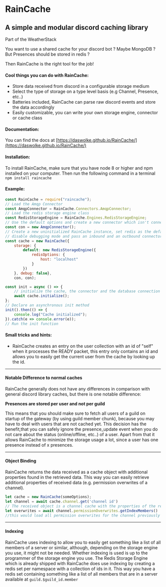 # RainCache

## A simple and modular discord caching library

Part of the WeatherStack

You want to use a shared cache for your discord bot ? Maybe MongoDB ? But Presences should be stored in redis ?

Then RainCache is the right tool for the job!

#### Cool things you can do with RainCache:
- Store data received from discord in a configurable storage medium
- Select the type of storage on a type level basis (e.g Channel, Presence, etc..)
- Batteries included, RainCache can parse raw discord events and store the data accordingly
- Easily customizable, you can write your own storage engine, connector or cache class

#### Documentation:
You can find the docs at [https://daswolke.github.io/RainCache/](https://daswolke.github.io/RainCache/)

#### Installation:
To install RainCache, make sure that you have node 8 or higher and npm installed on your computer.
Then run the following command in a terminal `npm install raincache`

#### Example:
```js
const RainCache = require("raincache");
// Load the Amqp Connector
const AmqpConnector = RainCache.Connectors.AmqpConnector;
// Load the redis storage engine class
const RedisStorageEngine = RainCache.Engines.RedisStorageEngine;
// Use the default options and create a new connector which isn't connected yet
const con = new AmqpConnector();
// Create a new uninitialized RainCache instance, set redis as the default storage engine,
// disable debugging mode and pass an inbound and an outbound connector to receive and forward events
const cache = new RainCache({
	storage: {
		default: new RedisStorageEngine({
			redisOptions: {
				host: "localhost"
			}
		})
	}, debug: false},
	con, con);

const init = async () => {
	// initialize the cache, the connector and the database connection
	await cache.initialize();
};
// Declare an asynchronous init method
init().then(() => {
	console.log("Cache initialized");
}).catch(e => console.error(e));
// Run the init function
```

#### Small tricks and hints:
- RainCache creates an entry on the user collection with an id of "self" when it processes the READY packet,
 this entry only contains an id and allows you to easily get the current user from the cache by looking up the id.


---

#### Notable Difference to normal caches
RainCache generally does not have any differences in comparison with general discord library caches, but there is one notable difference:

**Presences are stored per user and not per guild**

This means that you should make sure to fetch all users of a guild on startup of the gateway (by using guild member chunk),
because you may have to deal with users that are not cached yet.
This decision has the benefit,that you can safely ignore the presence_update event when you do not care about the status (online/offline, etc..) of a user.
Apart from that it allows RainCache to minimize the storage usage a lot, since a user has one presence instead of x presences.

---

#### Object Binding
RainCache returns the data received as a cache object with additional properties found in the retrieved data.
 This way you can easily retrieve additional properties of received data (e.g. permission overwrites of a channel).
```js
let cache = new RainCache(someOptions);
let channel = await cache.channel.get('channel id')
// The received object is a channel cache with the properties of the retrieved channel object (id, name, type, etc..) attached to it
let overwrites = await channel.permissionOverwrites.getIndexMembers()
//this would load all permission overwrites for the channel previously loaded
```
---
#### Indexing

RainCache uses indexing to allow you to easily get something like a list of all members of a server or similar,
although, depending on the storage engine you use, it might not be needed.
Whether indexing is used is up to the programmer of the storage engine you use.
The Redis Storage Engine which is already shipped with RainCache does use indexing by creating a redis set per namespace with a collection of ids in it.
This way you have a redis set containing something like a list of all members that are in a server available at `guild.$guild_id.member`
